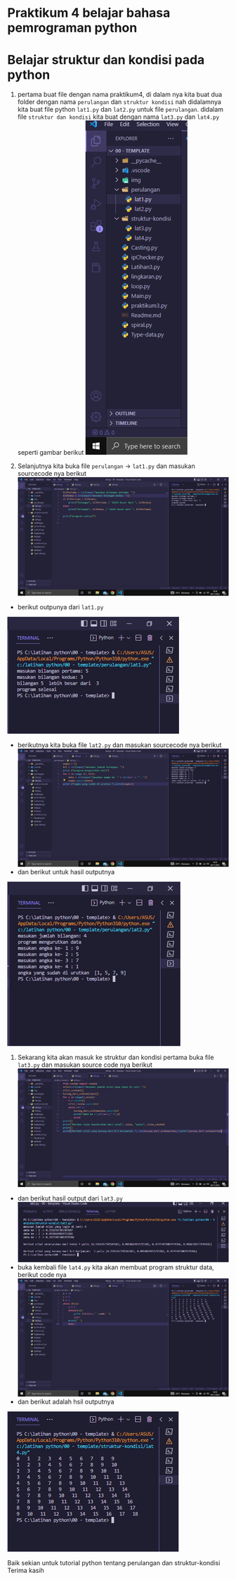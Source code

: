 # Praktikum 4 belajar bahasa pemrograman python

# Belajar struktur dan kondisi pada python
1. pertama buat file dengan nama praktikum4, di dalam nya kita buat dua folder dengan nama `perulangan` dan `struktur kondisi` nah didalamnya kita buat file python `lat1.py` dan `lat2.py` untuk file `perulangan`. didalam file `struktur dan kondisi` kita buat dengan nama `lat3.py` dan `lat4.py` seperti gambar berikut
![img](img/pic1.png)

2. Selanjutnya kita buka file `perulangan` -> `lat1.py` dan masukan sourcecode nya berikut 
![img](img/lat1.png)

* berikut outpunya dari `lat1.py`

![img](img/oplat1.png)

* berikutnya kita buka file `lat2.py` dan masukan sourcecode nya berikut
![img](img/lat2.png)
* dan berikut untuk hasil outputnya

![img](img/oplat2.png)

1. Sekarang kita akan masuk ke struktur dan kondisi
pertama buka file `lat3.py` dan masukan source code nya berikut
![jmg](img/lat3.png)
* dan berikut hasil output dari `lat3.py`
![img](img/output%20lat.3.png)
* buka kembali file `lat4.py` kita akan membuat program struktur data, berikut code nya
![img](img/lat4.png)
* dan berikut adalah hsil outputnya

![img](img/oplat4.png)

Baik sekian untuk tutorial python tentang perulangan dan struktur-kondisi
Terima kasih 